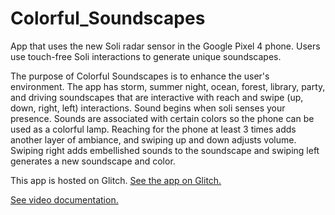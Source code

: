 # Colorful_Soundscapes
App that uses the new Soli radar sensor in the Google Pixel 4 phone. Users use touch-free Soli interactions to generate unique soundscapes.

The purpose of Colorful Soundscapes is to enhance the user's environment. The app has storm, summer night, ocean, forest, library, party, and driving soundscapes that are interactive with reach and swipe (up, down, right, left) interactions. Sound begins when soli senses your presence. Sounds are associated with certain colors so the phone can be used as a colorful lamp. Reaching for the phone at least 3 times adds another layer of ambiance, and swiping up and down adjusts volume. Swiping right adds embellished sounds to the soundscape and swiping left generates a new soundscape and color.

This app is hosted on Glitch. [See the app on Glitch.](https://glitch.com/~colorful-soundscapes)

[See video documentation.](https://youtu.be/RYiCkA2btBE)
